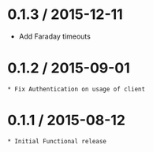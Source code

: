 
0.1.3 / 2015-12-11
==================

  * Add Faraday timeouts

0.1.2 / 2015-09-01
==================

	* Fix Authentication on usage of client


0.1.1 / 2015-08-12
==================

    * Initial Functional release

